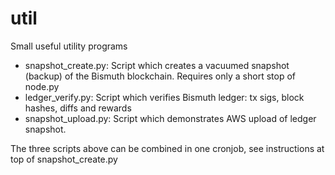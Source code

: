 # util
Small useful utility programs

* snapshot_create.py: Script which creates a vacuumed snapshot (backup) of the Bismuth blockchain. Requires only a short stop of node.py  
* ledger_verify.py:   Script which verifies Bismuth ledger: tx sigs, block hashes, diffs and rewards  
* snapshot_upload.py: Script which demonstrates AWS upload of ledger snapshot.  

The three scripts above can be combined in one cronjob, see instructions at top of snapshot_create.py
